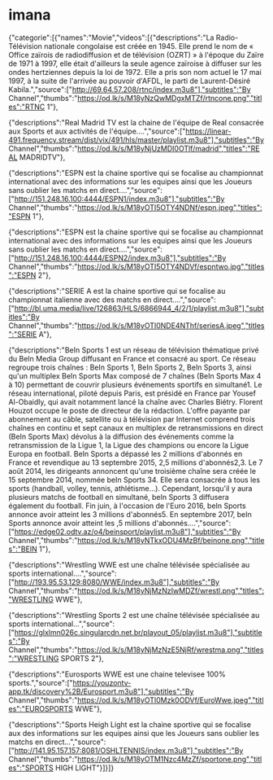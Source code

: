 # imana
{"categorie":[{"names":"Movie","videos":[{"descriptions":"La Radio-Télévision nationale congolaise est créée en 1945. Elle prend le nom de « Office zaïrois de radiodiffusion et de télévision (OZRT) » à l'époque du Zaïre de 1971 à 1997, elle était d'ailleurs la seule agence zaïroise à diffuser sur les ondes hertziennes depuis la loi de 1972. Elle a pris son nom actuel le 17 mai 1997, à la suite de l'arrivée au pouvoir d'AFDL, le parti de Laurent-Désiré Kabila.","source":["http://69.64.57.208/rtnc/index.m3u8"],"subtitles":"By Channel","thumbs":"https://od.lk/s/M18yNzQwMDgxMTZf/rtncone.png","titles":"RTNC 1"},

{"descriptions":"Real Madrid TV est la chaine de l'équipe de Real consacrée aux Sports et aux activités de l'équipe....","source":["https://linear-491.frequency.stream/dist/vix/491/hls/master/playlist.m3u8"],"subtitles":"By Channel","thumbs":"https://od.lk/s/M18yNjUzMDI0OTlf/madrid","titles":"REAL MADRIDTV"},

{"descriptions":"ESPN est la chaine sportive qui se focalise au championnat international avec des informations sur les equipes ainsi que les Joueurs sans oublier les matchs en direct....","source":["http://151.248.16.100:4444/ESPN1/index.m3u8"],"subtitles":"By Channel","thumbs":"https://od.lk/s/M18yOTI5OTY4NDNf/espn.jpeg","titles":"ESPN 1"},

{"descriptions":"ESPN est la chaine sportive qui se focalise au championnat international avec des informations sur les equipes ainsi que les Joueurs sans oublier les matchs en direct....","source":["http://151.248.16.100:4444/ESPN2/index.m3u8"],"subtitles":"By Channel","thumbs":"https://od.lk/s/M18yOTI5OTY4NDVf/espntwo.jpg","titles":"ESPN 2"},

{"descriptions":"SERIE A est la chaine sportive qui se focalise au championnat italienne avec des matchs en direct....","source":["http://bl.uma.media/live/126863/HLS/6866944_4/2/1/playlist.m3u8"],"subtitles":"By Channel","thumbs":"https://od.lk/s/M18yOTI0NDE4NThf/seriesA.jpeg","titles":"SERIE A"},

{"descriptions":"BeIn Sports 1 est un réseau de télévision thématique privé du BeIn Media Group diffusant en France et consacré au sport. Ce réseau regroupe trois chaînes : BeIn Sports 1, BeIn Sports 2, BeIn Sports 3, ainsi qu'un multiplex BeIn Sports Max composé de 7 chaînes (BeIn Sports Max 4 à 10) permettant de couvrir plusieurs événements sportifs en simultané1. Le réseau international, piloté depuis Paris, est présidé en France par Yousef Al-Obaidly, qui avait notamment lancé la chaîne avec Charles Biétry. Florent Houzot occupe le poste de directeur de la rédaction. L'offre payante par abonnement au câble, satellite ou à télévision par Internet comprend trois chaînes en continu et sept canaux en multiplex de retransmissions en direct (BeIn Sports Max) dévolus à la diffusion des événements comme la retransmission de la Ligue 1, la Ligue des champions ou encore la Ligue Europa en football. BeIn Sports a dépassé les 2 millions d'abonnés en France et revendique au 13 septembre 2015, 2,5 millions d'abonnés2,3. Le 7 août 2014, les dirigeants annoncent qu'une troisième chaîne sera créée le 15 septembre 2014, nommée beIn Sports 34. Elle sera consacrée à tous les sports (handball, volley, tennis, athlétisme...). Cependant, lorsqu'il y aura plusieurs matchs de football en simultané, beIn Sports 3 diffusera également du football. Fin juin, à l'occasion de l'Euro 2016, beIn Sports annonce avoir atteint les 3 millions d'abonnés5. En septembre 2017, beIn Sports annonce avoir atteint les ,5 millions d'abonnés....","source":["https://edge02.odtv.az/o4/beinsport/playlist.m3u8"],"subtitles":"By Channel","thumbs":"https://od.lk/s/M18yNTkxODU4MzBf/beinone.png","titles":"BEIN 1"},

{"descriptions":"Wrestling WWE est une chaîne télévisée spécialisée au sports international....","source":["http://193.95.53.129:8080/WWE/index.m3u8"],"subtitles":"By Channel","thumbs":"https://od.lk/s/M18yNjMzNzIwMDZf/wrestl.png","titles":"WRESTLING WWE"},

{"descriptions":"Wrestling Sports 2 est une chaîne télévisée spécialisée au sports international...","source":["https://glxlmn026c.singularcdn.net.br/playout_05/playlist.m3u8"],"subtitles":"By Channel","thumbs":"https://od.lk/s/M18yNjMzNzE5NjRf/wrestma.png","titles":"WRESTLING SPORTS 2"},

{"descriptions":"Eurosports WWE est une chaine televisee 100% sports.","source":["https://youzontv-app.tk/discovery%2B/Eurosport.m3u8"],"subtitles":"By Channel","thumbs":"https://od.lk/s/M18yOTI0Mzk0ODVf/EuroWwe.jpeg","titles":"EUROSPORTS WWE"},

{"descriptions":"Sports Heigh Light est la chaine sportive qui se focalise aux des informations sur les equipes ainsi que les Joueurs sans oublier les matchs en direct...","source":["http://141.95.157.157:8081/OSHLTENNIS/index.m3u8"],"subtitles":"By Channel","thumbs":"https://od.lk/s/M18yOTM1Nzc4MzZf/sportone.png","titles":"SPORTS HIGH LIGHT"}]}]}
